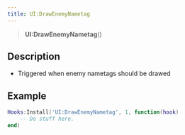 ```yaml
---
title: UI:DrawEnemyNametag
---
```


> **UI:DrawEnemyNametag**()

## Description

- Triggered when enemy nametags should be drawed


## Example

```lua
Hooks:Install('UI:DrawEnemyNametag', 1, function(hook)
    -- Do stuff here.
end)
```

